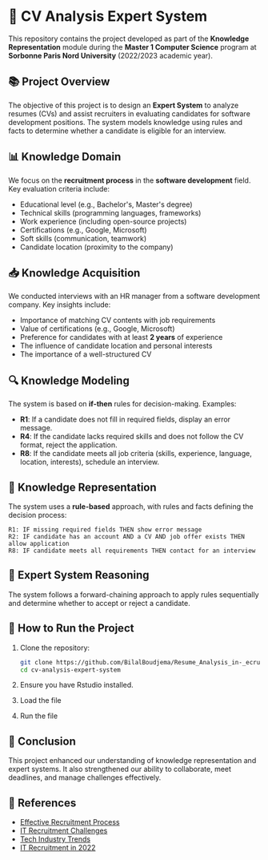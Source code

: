 # 📄 CV Analysis Expert System

This repository contains the project developed as part of the **Knowledge Representation** module during the **Master 1 Computer Science** program at **Sorbonne Paris Nord University** (2022/2023 academic year).

## 📚 Project Overview
The objective of this project is to design an **Expert System** to analyze resumes (CVs) and assist recruiters in evaluating candidates for software development positions. The system models knowledge using rules and facts to determine whether a candidate is eligible for an interview.


## 📊 Knowledge Domain
We focus on the **recruitment process** in the **software development** field. Key evaluation criteria include:

- Educational level (e.g., Bachelor's, Master's degree)
- Technical skills (programming languages, frameworks)
- Work experience (including open-source projects)
- Certifications (e.g., Google, Microsoft)
- Soft skills (communication, teamwork)
- Candidate location (proximity to the company)

## 📥 Knowledge Acquisition
We conducted interviews with an HR manager from a software development company. Key insights include:

- Importance of matching CV contents with job requirements
- Value of certifications (e.g., Google, Microsoft)
- Preference for candidates with at least **2 years** of experience
- The influence of candidate location and personal interests
- The importance of a well-structured CV

## 🔍 Knowledge Modeling
The system is based on **if-then** rules for decision-making. Examples:

- **R1**: If a candidate does not fill in required fields, display an error message.
- **R4**: If the candidate lacks required skills and does not follow the CV format, reject the application.
- **R8**: If the candidate meets all job criteria (skills, experience, language, location, interests), schedule an interview.

## 📐 Knowledge Representation
The system uses a **rule-based** approach, with rules and facts defining the decision process:

```plaintext
R1: IF missing required fields THEN show error message
R2: IF candidate has an account AND a CV AND job offer exists THEN allow application
R8: IF candidate meets all requirements THEN contact for an interview
```

## 🧠 Expert System Reasoning
The system follows a forward-chaining approach to apply rules sequentially and determine whether to accept or reject a candidate.

## 📌 How to Run the Project
1. Clone the repository:
   ```bash
   git clone https://github.com/BilalBoudjema/Resume_Analysis_in-_ecruitment
   cd cv-analysis-expert-system
   ```

2. Ensure you have Rstudio installed.
3. Load the file
4. Run the file 
 

## 📝 Conclusion
This project enhanced our understanding of knowledge representation and expert systems. It also strengthened our ability to collaborate, meet deadlines, and manage challenges effectively.

## 📖 References
- [Effective Recruitment Process](http://bit.ly/3SkVZpw)
- [IT Recruitment Challenges](http://bit.ly/3So8FMk)
- [Tech Industry Trends](http://bit.ly/3EvuNyH)
- [IT Recruitment in 2022](http://bit.ly/3XV8wRI)


